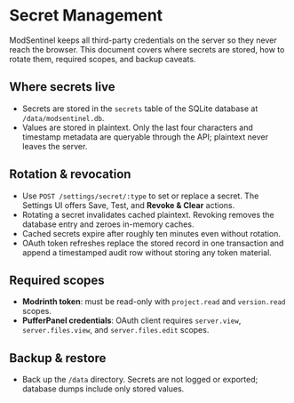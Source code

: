 # Secret Management

ModSentinel keeps all third-party credentials on the server so they never reach the browser.
This document covers where secrets are stored, how to rotate them, required scopes, and backup caveats.

## Where secrets live

- Secrets are stored in the `secrets` table of the SQLite database at `/data/modsentinel.db`.
- Values are stored in plaintext. Only the last four characters and timestamp metadata are queryable through the API; plaintext never leaves the server.

## Rotation & revocation

- Use `POST /settings/secret/:type` to set or replace a secret. The Settings UI offers Save, Test, and **Revoke & Clear** actions.
- Rotating a secret invalidates cached plaintext. Revoking removes the database entry and zeroes in-memory caches.
- Cached secrets expire after roughly ten minutes even without rotation.
- OAuth token refreshes replace the stored record in one transaction and append a timestamped audit row without storing any token material.

## Required scopes

- **Modrinth token**: must be read-only with `project.read` and `version.read` scopes.
- **PufferPanel credentials**: OAuth client requires `server.view`, `server.files.view`, and `server.files.edit` scopes.

## Backup & restore

- Back up the `/data` directory. Secrets are not logged or exported; database dumps include only stored values.
